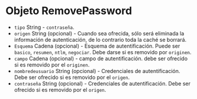 # Objeto RemovePassword

* `tipo` String - `contraseña`.
* `origen` String (opcional) - Cuando sea ofrecida, sólo será eliminada la información de autenticación, de lo contrario toda la caché se borrará.
* `Esquema` Cadena (opcional) - Esquema de autentificación. Puede ser `basico`, `resumen`, `ntlm`, `negociar`. Debe darse si es removido por `originen`.
* `campo` Cadena (opcional) - campo de autentificación. debe ser ofrecido si es removido por el `originen`.
* `nombredeusuario` String (opcional) - Credenciales de autentificación. Debe ser ofrecido si es removido por el `origen`.
* `contraseña` String (opcional) - Credenciales de autentificación. Debe ser ofrecido si es removido por el `origen`.
